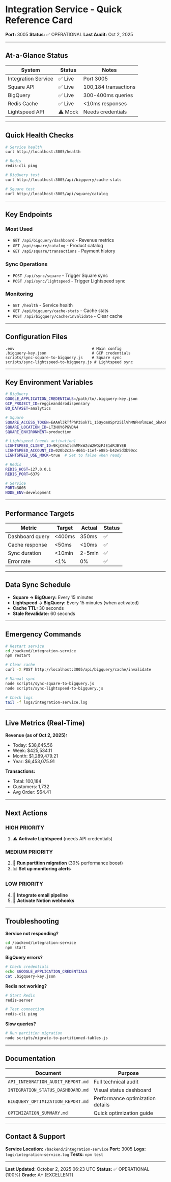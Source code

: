 <!-- Optimized: 2025-10-06 -->
<!-- RPM: 1.6.2.1.1.6.2.1_QUICK_REFERENCE_20251006 -->
<!-- Session: E2E RPM DNA Application -->
<!-- AOM: RND (Reggie & Dro) -->
<!-- COI: TECHNOLOGY -->
<!-- RPM: HIGH -->
<!-- ACTION: BUILD -->

# Integration Service - Quick Reference Card

**Port:** 3005
**Status:** ✅ OPERATIONAL
**Last Audit:** Oct 2, 2025

---

## At-a-Glance Status

| System | Status | Notes |
|--------|--------|-------|
| Integration Service | ✅ Live | Port 3005 |
| Square API | ✅ Live | 100,184 transactions |
| BigQuery | ✅ Live | 300-400ms queries |
| Redis Cache | ✅ Live | <10ms responses |
| Lightspeed API | ⚠️ Mock | Needs credentials |

---

## Quick Health Checks

```bash
# Service health
curl http://localhost:3005/health

# Redis
redis-cli ping

# BigQuery test
curl http://localhost:3005/api/bigquery/cache-stats

# Square test
curl http://localhost:3005/api/square/catalog
```

---

## Key Endpoints

### Most Used

- `GET /api/bigquery/dashboard` - Revenue metrics
- `GET /api/square/catalog` - Product catalog
- `GET /api/square/transactions` - Payment history

### Sync Operations

- `POST /api/sync/square` - Trigger Square sync
- `POST /api/sync/lightspeed` - Trigger Lightspeed sync

### Monitoring

- `GET /health` - Service health
- `GET /api/bigquery/cache-stats` - Cache stats
- `POST /api/bigquery/cache/invalidate` - Clear cache

---

## Configuration Files

```
.env                                  # Main config
.bigquery-key.json                    # GCP credentials
scripts/sync-square-to-bigquery.js    # Square sync
scripts/sync-lightspeed-to-bigquery.js # Lightspeed sync
```

---

## Key Environment Variables

```bash
# BigQuery
GOOGLE_APPLICATION_CREDENTIALS=/path/to/.bigquery-key.json
GCP_PROJECT_ID=reggieanddrodispensary
BQ_DATASET=analytics

# Square
SQUARE_ACCESS_TOKEN=EAAAl3kTfPhP3SokT1_15Qycm8SpY25ilVhMNFHVlmLWd_GkAoFJj53xAhDXOEds
SQUARE_LOCATION_ID=LT3HXY6PGVDA4
SQUARE_ENVIRONMENT=production

# Lightspeed (needs activation)
LIGHTSPEED_CLIENT_ID=9KjCEhIldhMMxWZcW2WQzPJE1dRJBYEB
LIGHTSPEED_ACCOUNT_ID=020b2c2a-4661-11ef-e88b-b42e5d3b90cc
LIGHTSPEED_USE_MOCK=true  # Set to false when ready

# Redis
REDIS_HOST=127.0.0.1
REDIS_PORT=6379

# Service
PORT=3005
NODE_ENV=development
```

---

## Performance Targets

| Metric | Target | Actual | Status |
|--------|--------|--------|--------|
| Dashboard query | <400ms | 350ms | ✅ |
| Cache response | <50ms | <10ms | ✅ |
| Sync duration | <10min | 2-5min | ✅ |
| Error rate | <1% | 0% | ✅ |

---

## Data Sync Schedule

- **Square → BigQuery:** Every 15 minutes
- **Lightspeed → BigQuery:** Every 15 minutes (when activated)
- **Cache TTL:** 30 seconds
- **Stale Revalidate:** 60 seconds

---

## Emergency Commands

```bash
# Restart service
cd /backend/integration-service
npm restart

# Clear cache
curl -X POST http://localhost:3005/api/bigquery/cache/invalidate

# Manual sync
node scripts/sync-square-to-bigquery.js
node scripts/sync-lightspeed-to-bigquery.js

# Check logs
tail -f logs/integration-service.log
```

---

## Live Metrics (Real-Time)

**Revenue (as of Oct 2, 2025):**

- Today: $38,645.56
- Week: $425,534.11
- Month: $1,289,479.21
- Year: $6,453,075.91

**Transactions:**

- Total: 100,184
- Customers: 1,732
- Avg Order: $64.41

---

## Next Actions

### HIGH PRIORITY

1. ⚠️ **Activate Lightspeed** (needs API credentials)

### MEDIUM PRIORITY

2. 🔧 **Run partition migration** (30% performance boost)
3. 📊 **Set up monitoring alerts**

### LOW PRIORITY

4. 📧 **Integrate email pipeline**
5. 📝 **Activate Notion webhooks**

---

## Troubleshooting

**Service not responding?**

```bash
cd /backend/integration-service
npm start
```

**BigQuery errors?**

```bash
# Check credentials
echo $GOOGLE_APPLICATION_CREDENTIALS
cat .bigquery-key.json
```

**Redis not working?**

```bash
# Start Redis
redis-server

# Test connection
redis-cli ping
```

**Slow queries?**

```bash
# Run partition migration
node scripts/migrate-to-partitioned-tables.js
```

---

## Documentation

| Document | Purpose |
|----------|---------|
| `API_INTEGRATION_AUDIT_REPORT.md` | Full technical audit |
| `INTEGRATION_STATUS_DASHBOARD.md` | Visual status dashboard |
| `BIGQUERY_OPTIMIZATION_REPORT.md` | Performance optimization details |
| `OPTIMIZATION_SUMMARY.md` | Quick optimization guide |

---

## Contact & Support

**Service Location:** `/backend/integration-service`
**Port:** 3005
**Logs:** `logs/integration-service.log`
**Tests:** `npm test`

---

**Last Updated:** October 2, 2025 06:23 UTC
**Status:** ✅ OPERATIONAL (100%)
**Grade:** A+ (EXCELLENT)

<!-- Last verified: 2025-10-02 -->

<!-- Optimized: 2025-10-02 -->

<!-- Last updated: 2025-10-02 -->

<!-- Last optimized: 2025-10-02 -->
